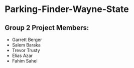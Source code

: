 # Parking-Finder-Wayne-State
## Group 2 Project Members:
- Garrett Berger
- Salem Baraka
- Trevor Trusty
- Elias Azar
- Fahim Sahel
